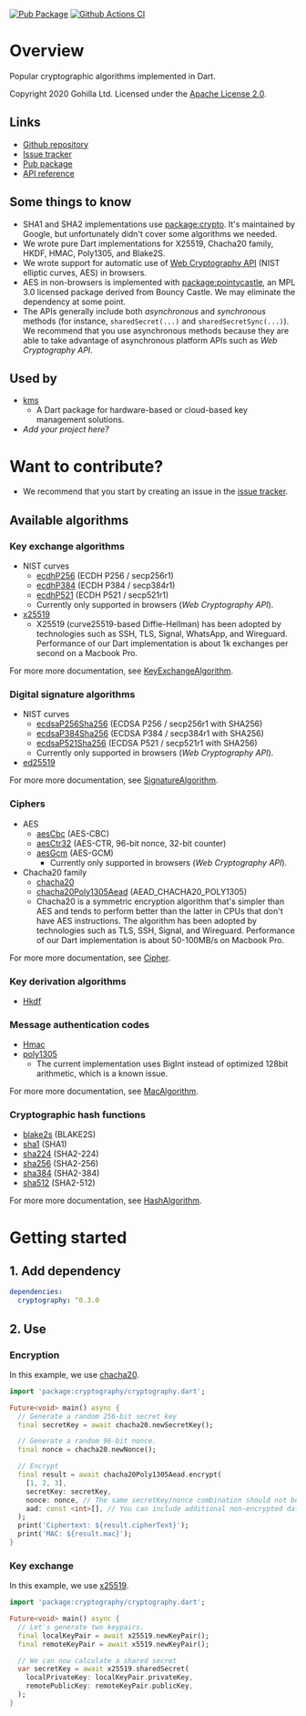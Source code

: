 [![Pub Package](https://img.shields.io/pub/v/cryptography.svg)](https://pub.dev/packages/cryptography)
[![Github Actions CI](https://github.com/dint-dev/cryptography/workflows/Dart%20CI/badge.svg)](https://github.com/dint-dev/cryptography/actions?query=workflow%3A%22Dart+CI%22)

# Overview
Popular cryptographic algorithms implemented in Dart.

Copyright 2020 Gohilla Ltd. Licensed under the [Apache License 2.0](LICENSE).

## Links
  * [Github repository](https://github.com/dint-dev/cryptography)
  * [Issue tracker](https://github.com/dint-dev/cryptography/issues)
  * [Pub package](https://pub.dev/packages/cryptography)
  * [API reference](https://pub.dev/documentation/cryptography/latest/)

## Some things to know
  * SHA1 and SHA2 implementations use [package:crypto](https://pub.dev/packages/crypto).
    It's maintained by Google, but unfortunately didn't cover some algorithms we needed.
  * We wrote pure Dart implementations for X25519, Chacha20 family, HKDF, HMAC, Poly1305, and
    Blake2S.
  * We wrote support for automatic use of [Web Cryptography API](https://www.w3.org/TR/WebCryptoAPI/)
    (NIST elliptic curves, AES) in browsers.
  * AES in non-browsers is implemented with [package:pointycastle](https://pub.dev/packages/pointycastle),
    an MPL 3.0 licensed package derived from Bouncy Castle. We may eliminate the dependency at some
    point.
  * The APIs generally include both _asynchronous_ and _synchronous_ methods (for instance,
    `sharedSecret(...)` and `sharedSecretSync(...)`). We recommend that you use asynchronous
    methods because they are able to take advantage of asynchronous platform APIs such as
    _Web Cryptography API_.

## Used by
  * [kms](https://pub.dev/packages/kms)
    * A Dart package for hardware-based or cloud-based key management solutions.
  * _Add your project here?_

# Want to contribute?
  * We recommend that you start by creating an issue in the
    [issue tracker](https://github.com/dint-dev/cryptography/issues).

## Available algorithms
### Key exchange algorithms
  * NIST curves
    * [ecdhP256](https://pub.dev/documentation/cryptography/latest/cryptography/ecdhP256-constant.html) (ECDH P256 / secp256r1)
    * [ecdhP384](https://pub.dev/documentation/cryptography/latest/cryptography/ecdhP384-constant.html) (ECDH P384 / secp384r1)
    * [ecdhP521](https://pub.dev/documentation/cryptography/latest/cryptography/ecdhP521-constant.html) (ECDH P521 / secp521r1)
    * Currently only supported in browsers (_Web Cryptography API_).
  * [x25519](https://pub.dev/documentation/cryptography/latest/cryptography/x25519-constant.html)
    * X25519 (curve25519-based Diffie-Hellman) has been adopted by technologies such as SSH, TLS,
      Signal, WhatsApp, and Wireguard. Performance of our Dart implementation is about 1k exchanges
      per second on a Macbook Pro.

For more more documentation, see [KeyExchangeAlgorithm](https://pub.dev/documentation/cryptography/latest/cryptography/KeyExchangeAlgorithm-class.html).

### Digital signature algorithms
  * NIST curves
    * [ecdsaP256Sha256](https://pub.dev/documentation/cryptography/latest/cryptography/ecdsaP256Sha256-constant.html) (ECDSA P256 / secp256r1 with SHA256)
    * [ecdsaP384Sha256](https://pub.dev/documentation/cryptography/latest/cryptography/ecdsaP384Sha256-constant.html) (ECDSA P384 / secp384r1 with SHA256)
    * [ecdsaP521Sha256](https://pub.dev/documentation/cryptography/latest/cryptography/ecdsaP521Sha256-constant.html) (ECDSA P521 / secp521r1 with SHA256)
    * Currently only supported in browsers (_Web Cryptography API_).
  * [ed25519](https://pub.dev/documentation/cryptography/latest/cryptography/ed25519-constant.html)

For more more documentation, see [SignatureAlgorithm](https://pub.dev/documentation/cryptography/latest/cryptography/SignatureAlgorithm-class.html).

### Ciphers
  * AES
    * [aesCbc](https://pub.dev/documentation/cryptography/latest/cryptography/aesCbc-constant.html) (AES-CBC)
    * [aesCtr32](https://pub.dev/documentation/cryptography/latest/cryptography/aesCtr32-constant.html) (AES-CTR, 96-bit nonce, 32-bit counter)
    * [aesGcm](https://pub.dev/documentation/cryptography/latest/cryptography/aesGcm-constant.html) (AES-GCM)
      * Currently only supported in browsers (_Web Cryptography API_).
  * Chacha20 family
    * [chacha20](https://pub.dev/documentation/cryptography/latest/cryptography/chacha20-constant.html)
    * [chacha20Poly1305Aead](https://pub.dev/documentation/cryptography/latest/cryptography/chacha20Poly1305Aead-constant.html) (AEAD_CHACHA20_POLY1305)
    * Chacha20 is a symmetric encryption algorithm that's simpler than AES and tends to perform
      better than the latter in CPUs that don't have AES instructions. The algorithm has been
      adopted by technologies such as TLS, SSH, Signal, and Wireguard. Performance of our Dart
      implementation is about 50-100MB/s on Macbook Pro.

For more more documentation, see [Cipher](https://pub.dev/documentation/cryptography/latest/cryptography/Cipher-class.html).

### Key derivation algorithms
  * [Hkdf](https://pub.dev/documentation/cryptography/latest/cryptography/Hkdf-class.html)

### Message authentication codes
  * [Hmac](https://pub.dev/documentation/cryptography/latest/cryptography/Hmac-class.html)
  * [poly1305](https://pub.dev/documentation/cryptography/latest/cryptography/poly1305-constant.html)
    * The current implementation uses BigInt instead of optimized 128bit arithmetic, which is a
      known issue.

For more more documentation, see [MacAlgorithm](https://pub.dev/documentation/cryptography/latest/cryptography/MacAlgorithm-class.html).

### Cryptographic hash functions
  * [blake2s](https://pub.dev/documentation/cryptography/latest/cryptography/blake2s-constant.html) (BLAKE2S)
  * [sha1](https://pub.dev/documentation/cryptography/latest/cryptography/sha1-constant.html) (SHA1)
  * [sha224](https://pub.dev/documentation/cryptography/latest/cryptography/sha224-constant.html) (SHA2-224)
  * [sha256](https://pub.dev/documentation/cryptography/latest/cryptography/sha256-constant.html) (SHA2-256)
  * [sha384](https://pub.dev/documentation/cryptography/latest/cryptography/sha384-constant.html) (SHA2-384)
  * [sha512](https://pub.dev/documentation/cryptography/latest/cryptography/sha512-constant.html) (SHA2-512)

For more more documentation, see [HashAlgorithm](https://pub.dev/documentation/cryptography/latest/cryptography/HashAlgorithm-class.html).


# Getting started
## 1. Add dependency
```yaml
dependencies:
  cryptography: ^0.3.0
```

## 2. Use
### Encryption
In this example, we use [chacha20](https://pub.dev/documentation/cryptography/latest/cryptography/chacha20Poly1305Aead-constant.html).
```dart
import 'package:cryptography/cryptography.dart';

Future<void> main() async {
  // Generate a random 256-bit secret key
  final secretKey = await chacha20.newSecretKey();

  // Generate a random 96-bit nonce.
  final nonce = chacha20.newNonce();

  // Encrypt
  final result = await chacha20Poly1305Aead.encrypt(
    [1, 2, 3],
    secretKey: secretKey,
    nonce: nonce, // The same secretKey/nonce combination should not be used twice
    aad: const <int>[], // You can include additional non-encrypted data here
  );
  print('Ciphertext: ${result.cipherText}');
  print('MAC: ${result.mac}');
}
```

### Key exchange
In this example, we use [x25519](https://pub.dev/documentation/cryptography/latest/cryptography/x25519-constant.html).
```dart
import 'package:cryptography/cryptography.dart';

Future<void> main() async {
  // Let's generate two keypairs.
  final localKeyPair = await x25519.newKeyPair();
  final remoteKeyPair = await x5519.newKeyPair();

  // We can now calculate a shared secret
  var secretKey = await x25519.sharedSecret(
    localPrivateKey: localKeyPair.privateKey,
    remotePublicKey: remoteKeyPair.publicKey,
  );
}
```

